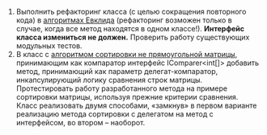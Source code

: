 1. Выполнить рефакторинг класса (с целью сокращения повторного кода) в [алгоритмах Евклида](https://github.com/AnzhelikaKravchuk/Training.-Spring-2018/tree/master/Day%205) (рефакторинг возможен только в случае, когда все метод находятся в одном классе!). **Интерфейс класса измениться не должен.** Проверить работу существующих модульных тестов.
2. В класс с [алгоритмом сортировки не прямоугольной матрицы](https://github.com/AnzhelikaKravchuk/Training.-Spring-2018/tree/master/Day%206), принимающим как компаратор интерфейс IComparer<int[]> добавить метод, принимающий как параметр делегат-компаратор, инкапсулирующий логику сравнения строк матрицы. Протестировать работу разработанного метода на примере сортировки матрицы, используя прежние критерии сравнения. Класс реализовать двумя способами, «замкнув» в первом варианте реализацию метода сортировки с делегатом на метод с интерфейсом, во втором – наоборот.

